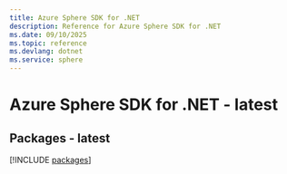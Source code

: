 ```yaml
---
title: Azure Sphere SDK for .NET
description: Reference for Azure Sphere SDK for .NET
ms.date: 09/10/2025
ms.topic: reference
ms.devlang: dotnet
ms.service: sphere
---
```

# Azure Sphere SDK for .NET - latest
## Packages - latest
[!INCLUDE [packages](sphere-index.md)]